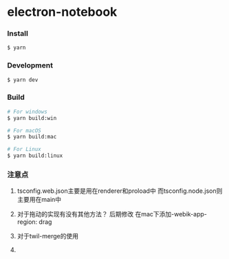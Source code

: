 # electron-notebook

### Install

```bash
$ yarn
```

### Development

```bash
$ yarn dev
```

### Build

```bash
# For windows
$ yarn build:win

# For macOS
$ yarn build:mac

# For Linux
$ yarn build:linux

```

### 注意点

1. tsconfig.web.json主要是用在renderer和proload中 而tsconfig.node.json则主要用在main中

2. 对于拖动的实现有没有其他方法？ 后期修改
   在mac下添加-webik-app-region: drag

3. 对于twil-merge的使用

4. 
